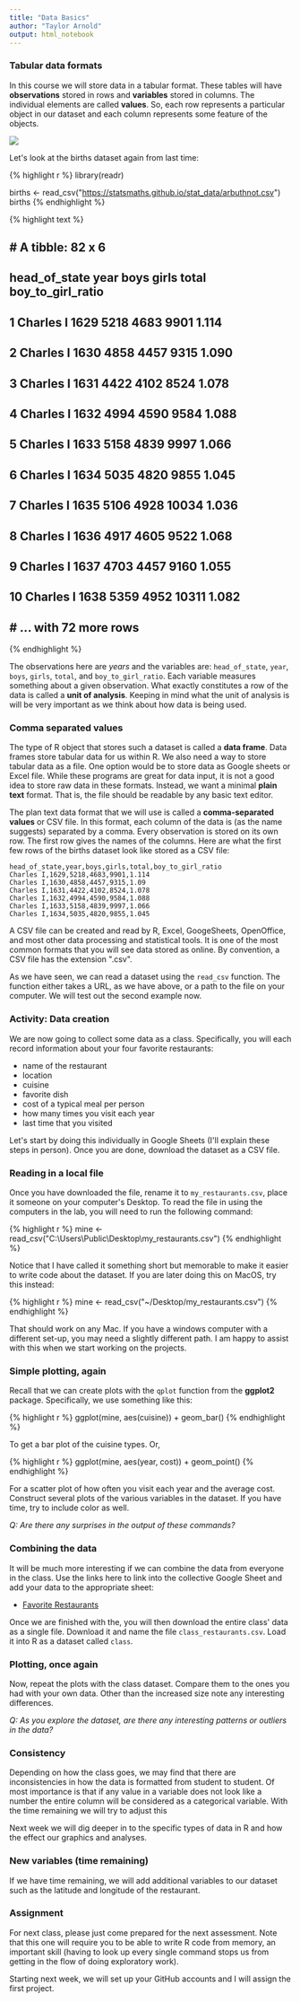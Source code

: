 ```yaml
---
title: "Data Basics"
author: "Taylor Arnold"
output: html_notebook
---
```




### Tabular data formats

In this course we will store data in a tabular format.
These tables will have **observations** stored in rows and
**variables** stored in columns. The individual elements are
called **values**. So, each row represents a
particular object in our dataset and each column represents
some feature of the objects.

![](../assets/img/tidy-1.png)

Let's look at the births dataset again from last time:


{% highlight r %}
library(readr)

births <- read_csv("https://statsmaths.github.io/stat_data/arbuthnot.csv")
births
{% endhighlight %}



{% highlight text %}
## # A tibble: 82 x 6
##    head_of_state  year  boys girls total boy_to_girl_ratio
##            <chr> <int> <int> <int> <int>             <dbl>
##  1     Charles I  1629  5218  4683  9901             1.114
##  2     Charles I  1630  4858  4457  9315             1.090
##  3     Charles I  1631  4422  4102  8524             1.078
##  4     Charles I  1632  4994  4590  9584             1.088
##  5     Charles I  1633  5158  4839  9997             1.066
##  6     Charles I  1634  5035  4820  9855             1.045
##  7     Charles I  1635  5106  4928 10034             1.036
##  8     Charles I  1636  4917  4605  9522             1.068
##  9     Charles I  1637  4703  4457  9160             1.055
## 10     Charles I  1638  5359  4952 10311             1.082
## # ... with 72 more rows
{% endhighlight %}

The observations here are *years* and the variables are: `head_of_state`,
`year`, `boys`, `girls`, `total`, and `boy_to_girl_ratio`. Each variable
measures something about a given observation. What exactly
constitutes a row of the data is called a **unit of analysis**.
Keeping in mind what the unit of analysis is will be very
important as we think about how data is being used.

### Comma separated values

The type of R object that stores such a dataset is called a
**data frame**. Data frames store tabular data for us within R. We also
need a way to store tabular data as a file. One option would be to store
data as Google sheets or Excel file. While these programs are
great for data input, it is not a good idea to store raw data in
these formats. Instead, we want a minimal **plain text** format.
That is, the file should be readable by any basic text editor.

The plan text data format that we will use is called a
**comma-separated values** or CSV file. In this format, each
column of the data is (as the name suggests) separated by a
comma. Every observation is stored on its own row. The first
row gives the names of the columns. Here are what the first few
rows of the births dataset look like stored as a CSV file:

```
head_of_state,year,boys,girls,total,boy_to_girl_ratio
Charles I,1629,5218,4683,9901,1.114
Charles I,1630,4858,4457,9315,1.09
Charles I,1631,4422,4102,8524,1.078
Charles I,1632,4994,4590,9584,1.088
Charles I,1633,5158,4839,9997,1.066
Charles I,1634,5035,4820,9855,1.045
```

A CSV file can be created and read by R, Excel, GoogeSheets,
OpenOffice, and most other data processing and statistical tools.
It is one of the most common formats that you will see data stored
as online. By convention, a CSV file has the extension ".csv".

As we have seen, we can read a dataset using the `read_csv` function. The
function either takes a URL, as we have above, or a path to the file on your
computer. We will test out the second example now.

### Activity: Data creation

We are now going to collect some data as a class. Specifically, you will each
record information about your four favorite restaurants:

  - name of the restaurant
  - location
  - cuisine
  - favorite dish
  - cost of a typical meal per person
  - how many times you visit each year
  - last time that you visited

Let's start by doing this individually in Google Sheets (I'll explain these
steps in person). Once you are done, download the dataset as a CSV file.

### Reading in a local file

Once you have downloaded the file, rename it to `my_restaurants.csv`, place it
someone on your computer's Desktop. To read the file in using the computers
in the lab, you will need to run the following command:


{% highlight r %}
mine <- read_csv("C:\\Users\\Public\\Desktop\my_restaurants.csv")
{% endhighlight %}

Notice that I have called it something short but memorable to make it easier
to write code about the dataset. If you are later doing this on MacOS, try
this instead:


{% highlight r %}
mine <- read_csv("~/Desktop/my_restaurants.csv")
{% endhighlight %}

That should work on any Mac. If you have a windows computer with a different
set-up, you may need a slightly different path. I am happy to assist with this
when we start working on the projects.

### Simple plotting, again

Recall that we can create plots with the `qplot` function from the **ggplot2**
package. Specifically, we use something like this:


{% highlight r %}
ggplot(mine, aes(cuisine)) +
  geom_bar()
{% endhighlight %}

To get a bar plot of the cuisine types. Or,


{% highlight r %}
ggplot(mine, aes(year, cost)) +
  geom_point()
{% endhighlight %}

For a scatter plot of how often you visit each year and the average cost.
Construct several plots of the various variables in the dataset. If you have
time, try to include color as well.

*Q: Are there any surprises in the output of these commands?*

### Combining the data

It will be much more interesting if we can combine the data from everyone in
the class. Use the links here to link into the collective Google Sheet and
add your data to the appropriate sheet:

- [Favorite Restaurants](https://docs.google.com/spreadsheets/d/10LFQMcRRBiRXEauX1aUfv3dYhiJ4zS616BwyDnXC3kc/edit?usp=sharing)

Once we are finished with the, you will then download the entire class' data
as a single file. Download it and name the file `class_restaurants.csv`. Load
it into R as a dataset called `class`.

### Plotting, once again

Now, repeat the plots with the class dataset. Compare them to the ones you
had with your own data. Other than the increased size note any interesting
differences.

*Q: As you explore the dataset, are there any interesting patterns or outliers
in the data?*

### Consistency

Depending on how the class goes, we may find that there are inconsistencies in
how the data is formatted from student to student. Of most importance is that
if any value in a variable does not look like a number the entire column will
be considered as a categorical variable. With the time remaining we will try
to adjust this

Next week we will dig deeper in to the specific types of data in R and how the
effect our graphics and analyses.

### New variables (time remaining)

If we have time remaining, we will add additional variables to our dataset
such as the latitude and longitude of the restaurant.

### Assignment

For next class, please just come prepared for the next assessment. Note that
this one will require you to be able to write R code from memory, an important
skill (having to look up every single command stops us from getting in the
flow of doing exploratory work).

Starting next week, we will set up your GitHub accounts and I will assign the
first project.



